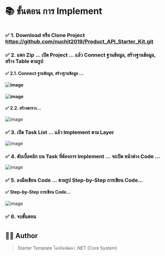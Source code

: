 # 📚 ขั้นตอน การ Implement
#
### ✅ 1. Download หรือ Clone Project https://github.com/nuchit2019/Product_API_Starter_Kit.git
### ✅ 2. แตก Zip ... เปิด Project ... แล้ว Connect ฐานข้อมูล, สร้างฐานข้อมูล, สร้าง Table ตามรูป
#### ✅ 2.1. Connect ฐานข้อมูล, สร้างฐานข้อมูล ...
#### ![image](https://github.com/user-attachments/assets/690323b9-2da4-4358-ba68-ceb770a1a20c)
#### ![image](https://github.com/user-attachments/assets/d3157aa8-dc40-4ff4-98f4-7d125a6a9890)


#### ✅ 2.2. สร้างตาราง...
 ![image](https://github.com/user-attachments/assets/14b083e7-9d90-4643-a95c-d2326e3baf31)


### ✅ 3. เปิด Task List ... แล้ว Implement ตาม Layer 
![image](https://github.com/user-attachments/assets/946fa321-dbf4-4b3b-af4e-41e384fa4d2a)

### ✅ 4. ดับเบิ้ลคลิก บน Task ที่ต้องการ Implement ... จะเปิด หน้าต่าง Code ... 
![image](https://github.com/user-attachments/assets/fe175e58-704f-4e93-aa98-ef2f61ced9bf)

### ✅ 5. ลงมือเขียน Code ... ตามรูป Step-by-Step การเขียน Code...
#### ✅ Step-by-Step การเขียน Code...

![image](https://github.com/user-attachments/assets/9fb2839e-4609-469e-8cee-35d2698972eb)
### ✅ 6. จบขั้นตอน
#

## 👨‍💻 Author

> Starter Template โดยทีมพัฒนา .NET (Core System) 
 
#
